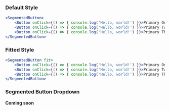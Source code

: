 ### Default Style
```jsx
<SegmentedButton>
    <Button onClick={() => { console.log('Hello, world!') }}>Primary One</Button>
    <Button onClick={() => { console.log('Hello, world!') }}>Primary Two</Button>
    <Button onClick={() => { console.log('Hello, world!') }}>Primary Three</Button>
</SegmentedButton>
```

### Fitted Style
```jsx
<SegmentedButton fit>
    <Button onClick={() => { console.log('Hello, world!') }}>Primary One</Button>
    <Button onClick={() => { console.log('Hello, world!') }}>Primary Two</Button>
    <Button onClick={() => { console.log('Hello, world!') }}>Primary Three</Button>
</SegmentedButton>
```

### Segmented Button Dropdown
**Coming soon**
